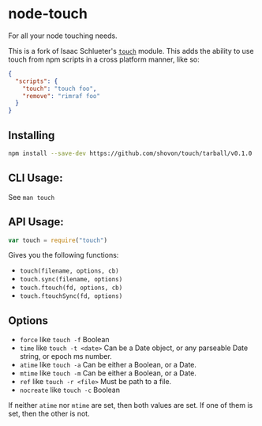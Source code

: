 # node-touch

For all your node touching needs.

This is a fork of Isaac Schlueter's [`touch`](https://github.com/isaacs/node-touch) module. This adds the ability to use touch from npm scripts in a cross platform manner, like so:

```json
{
  "scripts": {
    "touch": "touch foo",
    "remove": "rimraf foo"
  }
}
```

## Installing

```bash
npm install --save-dev https://github.com/shovon/touch/tarball/v0.1.0
```

## CLI Usage:

See `man touch`

## API Usage:

```javascript
var touch = require("touch")
```

Gives you the following functions:

* `touch(filename, options, cb)`
* `touch.sync(filename, options)`
* `touch.ftouch(fd, options, cb)`
* `touch.ftouchSync(fd, options)`

## Options

* `force` like `touch -f` Boolean
* `time` like `touch -t <date>` Can be a Date object, or any parseable
  Date string, or epoch ms number.
* `atime` like `touch -a` Can be either a Boolean, or a Date.
* `mtime` like `touch -m` Can be either a Boolean, or a Date.
* `ref` like `touch -r <file>` Must be path to a file.
* `nocreate` like `touch -c` Boolean

If neither `atime` nor `mtime` are set, then both values are set.  If
one of them is set, then the other is not.

